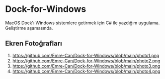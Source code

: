 # Dock-for-Windows
 MacOS Dock'ı Windows sistemlere getirmek için C# ile yazdığım uygulama. Geliştirme aşamasında.

## Ekren Fotoğrafları
1. https://github.com/Emre-Can/Dock-for-Windows/blob/main/photo1.png
2. https://github.com/Emre-Can/Dock-for-Windows/blob/main/photo2.png
3. https://github.com/Emre-Can/Dock-for-Windows/blob/main/photo3.png
4. https://github.com/Emre-Can/Dock-for-Windows/blob/main/photo4.png